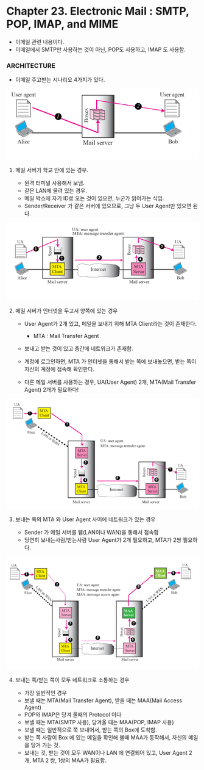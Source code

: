# Chapter 23. Electronic Mail : SMTP, POP, IMAP, and MIME

+ 이메일 관련 내용이다. 
+ 이메일에서 SMTP만 사용하는 것이 아닌, POP도 사용하고, IMAP 도 사용함.


### ARCHITECTURE

+ 이메일 주고받는 시나리오 4가지가 있다.

<img src="images/CompNetwork_Ch23_1.png"/>

1. 메일 서버가 학교 안에 있는 경우.

    - 원격 터미널 사용해서 보냄.
    - 같은 LAN에 물려 있는 경우.
    - 메일 박스에 자기 ID로 오는 것이 있으면, 누군가 읽어가는 식임.
    - Sender/Receiver 가 같은 서버에 있으므로, 그냥 두 User Agent만 있으면 된다. 
  
<img src="images/CompNetwork_Ch23_2.png"/>

2. 메일 서버가 인터넷을 두고서 양쪽에 있는 경우

    - User Agent가 2개 있고, 메일을 보내기 위해 MTA Client라는 것이 존재한다. 
      - MTA : Mail Transfer Agent
    
    - 보내고 받는 것이 있고 중간에 네트워크가 존재함. 
    - 계정에 로그인하면, MTA 가 인터넷을 통해서 받는 쪽에 보내놓으면, 받는 쪽이 자신의 계정에 접속해 확인한다. 
    - 다른 메일 서버를 사용하는 경우, UA(User Agent) 2개, MTA(Mail Transfer Agent) 2개가 필요하다!

<img src="images/CompNetwork_Ch23_3.png"/>

3. 보내는 쪽의 MTA 와 User Agent 사이에 네트워크가 있는 경우

    - Sender 가 메일 서버를 웹(LAN이나 WAN)을 통해서 접속함
    - 당연히 보내는사람/받는사람 User Agent가 2개 필요하고, MTA가 2쌍 필요하다. 
    
<img src="images/CompNetwork_Ch23_4.png"/>

4. 보내는 쪽/받는 쪽이 모두 네트워크로 소통하는 경우
    
    - 가장 일반적인 경우
    - 보낼 때는 MTA(Mail Transfer Agent), 받을 때는 MAA(Mail Access Agent)
    - POP와 IMAP은 당겨 올때의 Protocol 이다
    - 보낼 때는 MTA(SMTP 사용), 당겨올 때는 MAA(POP, IMAP 사용)
    - 보낼 때는 일반적으로 쭉 보내어서, 받는 쪽의 Box에 도착함.
    - 받는 쪽 사람이 Box 에 있는 메일을 확인해 볼때 MAA가 동작해서, 자신의 메일을 당겨 가는 것.
    - 보내는 것, 받는 것이 모두 WAN이나 LAN 에 연결되어 있고, User Agent 2개, MTA 2 쌍, 1쌍의 MAA가 필요함.
    
    
